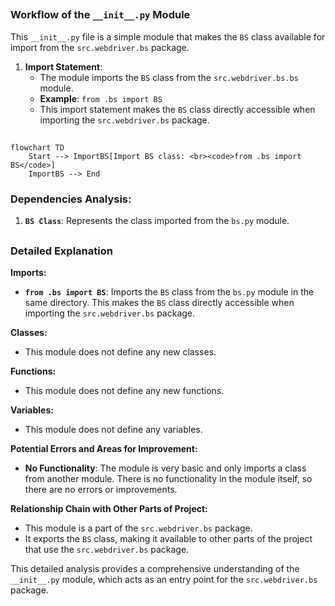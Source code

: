 ## <algorithm>

### Workflow of the `__init__.py` Module

This `__init__.py` file is a simple module that makes the `BS` class available for import from the `src.webdriver.bs` package.

1.  **Import Statement**:
    *   The module imports the `BS` class from the `src.webdriver.bs.bs` module.
    *   **Example**: `from .bs import BS`
    *   This import statement makes the `BS` class directly accessible when importing the `src.webdriver.bs` package.

## <mermaid>

```mermaid
flowchart TD
    Start --> ImportBS[Import BS class: <br><code>from .bs import BS</code>]
    ImportBS --> End
```

### Dependencies Analysis:

1.  **`BS Class`**: Represents the class imported from the `bs.py` module.

## <explanation>

### Detailed Explanation

**Imports:**

*   **`from .bs import BS`**: Imports the `BS` class from the `bs.py` module in the same directory. This makes the `BS` class directly accessible when importing the `src.webdriver.bs` package.

**Classes:**

*   This module does not define any new classes.

**Functions:**

*   This module does not define any new functions.

**Variables:**

*   This module does not define any variables.

**Potential Errors and Areas for Improvement:**

*   **No Functionality**: The module is very basic and only imports a class from another module. There is no functionality in the module itself, so there are no errors or improvements.

**Relationship Chain with Other Parts of Project:**

*   This module is a part of the `src.webdriver.bs` package.
*   It exports the `BS` class, making it available to other parts of the project that use the `src.webdriver.bs` package.

This detailed analysis provides a comprehensive understanding of the `__init__.py` module, which acts as an entry point for the `src.webdriver.bs` package.